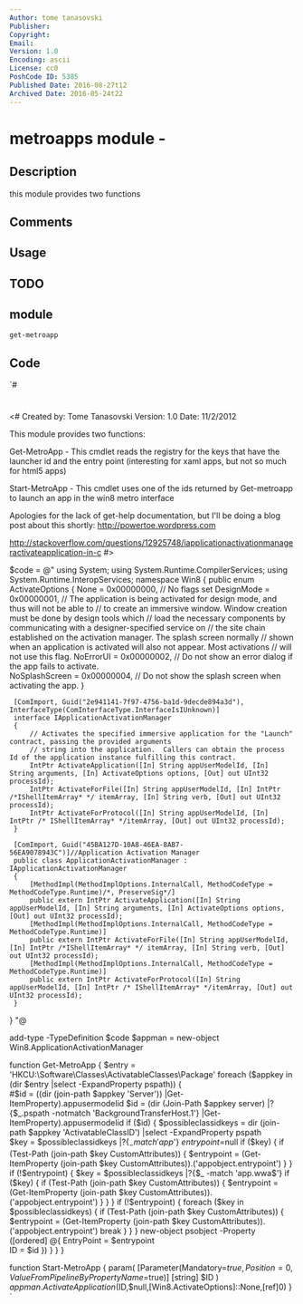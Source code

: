```yaml
---
Author: tome tanasovski
Publisher: 
Copyright: 
Email: 
Version: 1.0
Encoding: ascii
License: cc0
PoshCode ID: 5385
Published Date: 2016-08-27t12
Archived Date: 2016-05-24t22
---
```


# metroapps module - 

## Description

this module provides two functions

## Comments



## Usage



## TODO



## module

`get-metroapp`

## Code

`#
 #
 <#
 Created by: Tome Tanasovski
 Version: 1.0
 Date: 11/2/2012
 
 This module provides two functions:
 
 Get-MetroApp - This cmdlet reads the registry for the keys that have the launcher id and the entry point (interesting for xaml apps, but not so much for html5 apps)
 
 Start-MetroApp - This cmdlet uses one of the ids returned by Get-metroapp to launch an app in the win8 metro interface
 
 Apologies for the lack of get-help documentation, but I'll be doing a blog post about this shortly:
 http://powertoe.wordpress.com
 
 http://stackoverflow.com/questions/12925748/iapplicationactivationmanageractivateapplication-in-c
 #>
 
 $code = @"
 using System;
 using System.Runtime.CompilerServices;
 using System.Runtime.InteropServices;
 namespace Win8 {
     public enum ActivateOptions
     {
         None = 0x00000000,  // No flags set
         DesignMode = 0x00000001,  // The application is being activated for design mode, and thus will not be able to
         // to create an immersive window. Window creation must be done by design tools which
         // load the necessary components by communicating with a designer-specified service on
         // the site chain established on the activation manager.  The splash screen normally
         // shown when an application is activated will also not appear.  Most activations
         // will not use this flag.
         NoErrorUI = 0x00000002,  // Do not show an error dialog if the app fails to activate.                                
         NoSplashScreen = 0x00000004,  // Do not show the splash screen when activating the app.
     }
 
     [ComImport, Guid("2e941141-7f97-4756-ba1d-9decde894a3d"), InterfaceType(ComInterfaceType.InterfaceIsIUnknown)]
     interface IApplicationActivationManager
     {
         // Activates the specified immersive application for the "Launch" contract, passing the provided arguments
         // string into the application.  Callers can obtain the process Id of the application instance fulfilling this contract.
         IntPtr ActivateApplication([In] String appUserModelId, [In] String arguments, [In] ActivateOptions options, [Out] out UInt32 processId);
         IntPtr ActivateForFile([In] String appUserModelId, [In] IntPtr /*IShellItemArray* */ itemArray, [In] String verb, [Out] out UInt32 processId);
         IntPtr ActivateForProtocol([In] String appUserModelId, [In] IntPtr /* IShellItemArray* */itemArray, [Out] out UInt32 processId);
     }
 
     [ComImport, Guid("45BA127D-10A8-46EA-8AB7-56EA9078943C")]//Application Activation Manager
     public class ApplicationActivationManager : IApplicationActivationManager
     {
         [MethodImpl(MethodImplOptions.InternalCall, MethodCodeType = MethodCodeType.Runtime)/*, PreserveSig*/]
         public extern IntPtr ActivateApplication([In] String appUserModelId, [In] String arguments, [In] ActivateOptions options, [Out] out UInt32 processId);
         [MethodImpl(MethodImplOptions.InternalCall, MethodCodeType = MethodCodeType.Runtime)]
         public extern IntPtr ActivateForFile([In] String appUserModelId, [In] IntPtr /*IShellItemArray* */ itemArray, [In] String verb, [Out] out UInt32 processId);
         [MethodImpl(MethodImplOptions.InternalCall, MethodCodeType = MethodCodeType.Runtime)]
         public extern IntPtr ActivateForProtocol([In] String appUserModelId, [In] IntPtr /* IShellItemArray* */itemArray, [Out] out UInt32 processId);
     }
 }
 "@
 
 add-type -TypeDefinition $code
 $appman = new-object Win8.ApplicationActivationManager
 
 function Get-MetroApp {
     $entry = 'HKCU:\Software\Classes\ActivatableClasses\Package'
     foreach ($appkey in (dir $entry |select -ExpandProperty pspath)) {        
         #$id = ((dir (join-path $appkey 'Server')) |Get-ItemProperty).appusermodelid
         $id = (dir (Join-Path $appkey server) |?{$_.pspath -notmatch 'BackgroundTransferHost.1'} |Get-ItemProperty).appusermodelid
         if ($id) {
             $possibleclassidkeys = dir (join-path $appkey 'ActivatableClassID') |select -ExpandProperty pspath             
             $key = $possibleclassidkeys |?{$_ -match 'app$'}
             $entrypoint=$null
             if ($key) {
                 if (Test-Path (join-path $key CustomAttributes)) {
                     $entrypoint = (Get-ItemProperty (join-path $key CustomAttributes)).('appobject.entrypoint')
                 }
             }
             if (!$entrypoint) {
                 $key = $possibleclassidkeys |?{$_ -match 'app.wwa$'}
                 if ($key) {
                     if (Test-Path (join-path $key CustomAttributes)) {
                         $entrypoint = (Get-ItemProperty (join-path $key CustomAttributes)).('appobject.entrypoint')
                     }
                 }
             }
             if (!$entrypoint) {
                 foreach ($key in $possibleclassidkeys) {
                     if (Test-Path (join-path $key CustomAttributes)) {
                         $entrypoint = (Get-ItemProperty (join-path $key CustomAttributes)).('appobject.entrypoint')
                         break
                     }
                 }
             }
             new-object psobject -Property ([ordered] @{
                 EntryPoint = $entrypoint                
                 ID = $id
             })
          }
     }
 }
 
 function Start-MetroApp {
     param(
         [Parameter(Mandatory=$true, Position=0, ValueFromPipelineByPropertyName=$true)]
         [string] $ID
     )
     $appman.ActivateApplication($ID,$null,[Win8.ActivateOptions]::None,[ref]0)
 }
`

